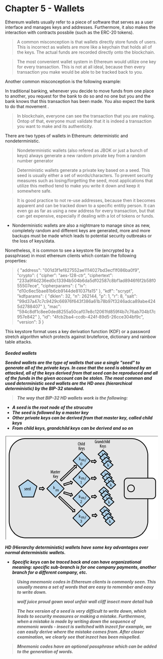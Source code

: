 # Chapter 5 - Wallets

Ethereum wallets usually refer to a piece of software that serves as a user interface and manages keys and addresses. Furthermore, it also makes the interaction with contracts possbile (such as the ERC-20 tokens).

> A common misconception is that wallets directly store funds of users. This is incorrect as wallets are more like a keychain that holds all of the keys. The actual funds are recorded directly onto the blockchain.

> The most convenient wallet system in Ethereum would utilize one key for every transaction. This is not at all ideal, because then every transaction you make would be able to be tracked back to you.

Another common misconception is the following example:

In traditional banking, whenever you decide to move funds from one place to another, you request for the bank to do so and no one but you and the bank knows that this transaction has been made. You also expect the bank to do that movement .

> In blockchain, everyone can see the transaction that you are making. Ontop of that, everyone must validate that it is indeed a transaction you want to make and its authenticity.

There are two types of wallets in Ethereum: deterministic and nondeterministic.

> Nondeterministic wallets (also refered as JBOK or just a bunch of keys) always generate a new random private key from a random number generator

> Deterministic wallets generate a private key based on a seed. This seed is usually either a set of words/characters. To prevent security measures such as losing/forgetting the seed, most applications that utilize this method tend to make you write it down and keep it somewhere safe.

> It is good practice to not re-use addresses, because then it becomes apparent and can be tracked down to a specific entitiy person. It can even go as far as using a new address for every transaction, but that can get expensive, especially if dealing with a lot of tokens or funds. 

- Nonderministic wallets are also a nightmare to manage since as new, completely random and different keys are generated, more and more backups must be made which leads to potential security outbreaks or the loss of keys/data.

Nonetheless, it is common to see a keystore file (encrypted by a passphrase) in most ethereum clients which contain the following properties:

> {
>  "address": "001d3f1ef827552ae1114027bd3ecf1f086ba0f9",
>  "crypto": {
>  "cipher": "aes-128-ctr",
>  "ciphertext":
>  "233a9f4d236ed0c13394b504b6da5df02587c8bf1ad8946f6f2b58f055507ece",
>  "cipherparams": {
>  "iv": "d10c6ec5bae81b6cb9144de81037fa15"
>  },
>  "kdf": "scrypt",
>  "kdfparams": {
>  "dklen": 32,
>  "n": 262144,
>  "p": 1,
>  "r": 8,
>  "salt":
>  "99d37a47c7c9429c66976f643f386a61b78b97f3246adca89abe4245d2788407"
>  },
>  "mac": "594c8df1c8ee0ded8255a50caf07e8c12061fd859f4b7c76ab704b17c957e842"
>  },
>  "id": "4fcb2ba4-ccdb-424f-89d5-26cce304bf9c",
>  "version": 3
> }

This keystore format uses a key derivation function (KDF) or a password stretch algorithm which protects against bruteforce, dictionary and rainbow table attacks.

<h5> Seeded wallets

Seeded wallets are the type of wallets that use a single "seed" to generate all of the private keys. In case that the seed is obtained by an attacked, all of the keys derived from that seed can be reproduced and all of the funds in the given account can be stolen. The most common and used deterministic seed wallets are the HD ones (hierarchical
deterministic) by the BIP-32 standard. 

> The way that BIP-32 HD wallets work is the following:

- A seed is the root node of the strucutre
- The seed is followed by a master key
- Other private keys can be derived from that master key, called child keys
- From child keys, grandchild keys can be derived and so on

![1678557215993](image/Chapter5-Wallets/1678557215993.png)

HD (Hierarchy deterministic) wallets have some key advantages over normal deterministic wallets. 

- Specific keys can be traced back and can have organizational meaning: specific sub-branch is for one company payments, another branch for a different company, etc.

>  Using mnemonic codes in Ethereum clients is commonly seen. This usually means a set of words that are easy to remember and easy to write down. 
>
> wolf juice proud gown wool unfair
> wall cliff insect more detail hub
>
> The hex version of a seed is very difficult to write down, which leads to security measures or making a mistake. Furthermore, when a mistake is made by writing down the sequence of mnemonic words - insect is switched with inzect for example, we can easily derive where the mistake comes from. After closer examination, we clearly see that inzect has been mispelled.

> Mnemonic codes have an optional passphrase which can be added to the generation of words.
